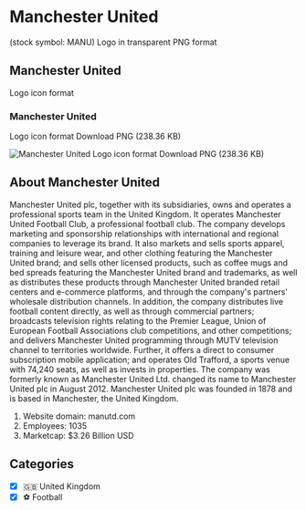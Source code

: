 # Manchester United
 (stock symbol: MANU) Logo in transparent PNG format

## Manchester United
 Logo icon format

### Manchester United
 Logo icon format Download PNG (238.36 KB)

![Manchester United
 Logo icon format Download PNG (238.36 KB)](/img/orig/MANU-b6475c20.png)

## About Manchester United


Manchester United plc, together with its subsidiaries, owns and operates a professional sports team in the United Kingdom. It operates Manchester United Football Club, a professional football club. The company develops marketing and sponsorship relationships with international and regional companies to leverage its brand. It also markets and sells sports apparel, training and leisure wear, and other clothing featuring the Manchester United brand; and sells other licensed products, such as coffee mugs and bed spreads featuring the Manchester United brand and trademarks, as well as distributes these products through Manchester United branded retail centers and e-commerce platforms, and through the company's partners' wholesale distribution channels. In addition, the company distributes live football content directly, as well as through commercial partners; broadcasts television rights relating to the Premier League, Union of European Football Associations club competitions, and other competitions; and delivers Manchester United programming through MUTV television channel to territories worldwide. Further, it offers a direct to consumer subscription mobile application; and operates Old Trafford, a sports venue with 74,240 seats, as well as invests in properties. The company was formerly known as Manchester United Ltd. changed its name to Manchester United plc in August 2012. Manchester United plc was founded in 1878 and is based in Manchester, the United Kingdom.

1. Website domain: manutd.com
2. Employees: 1035
3. Marketcap: $3.26 Billion USD


## Categories
- [x] 🇬🇧 United Kingdom
- [x] ⚽ Football
